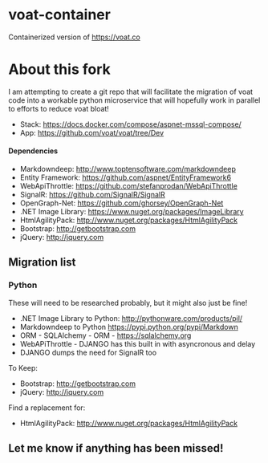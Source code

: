 # voat-container
Containerized version of https://voat.co

# About this fork
I am attempting to create a git repo that will facilitate the migration of voat code into a workable python microservice that will hopefully work in parallel to efforts to reduce voat bloat!

- Stack: https://docs.docker.com/compose/aspnet-mssql-compose/
- App: https://github.com/voat/voat/tree/Dev

#### Dependencies
- Markdowndeep: http://www.toptensoftware.com/markdowndeep
- Entity Framework: https://github.com/aspnet/EntityFramework6
- WebApiThrottle: https://github.com/stefanprodan/WebApiThrottle
- SignalR: https://github.com/SignalR/SignalR
- OpenGraph-Net: https://github.com/ghorsey/OpenGraph-Net
- .NET Image Library: https://www.nuget.org/packages/ImageLibrary
- HtmlAgilityPack: http://www.nuget.org/packages/HtmlAgilityPack
- Bootstrap: http://getbootstrap.com
- jQuery: http://jquery.com


## Migration list

### Python
These will need to be researched probably, but it might also just be fine!

- .NET Image Library to Python: http://pythonware.com/products/pil/
- Markdowndeep to Python https://pypi.python.org/pypi/Markdown
- ORM - SQLAlchemy - ORM - https://sqlalchemy.org
- WebAPiThrottle - DJANGO has this built in with asyncronous and delay
- DJANGO dumps the need for SignalR too

To Keep:
- Bootstrap: http://getbootstrap.com
- jQuery: http://jquery.com

Find a replacement for:
- HtmlAgilityPack: http://www.nuget.org/packages/HtmlAgilityPack

## Let me know if anything has been missed! 
